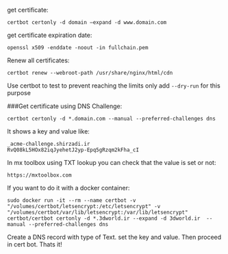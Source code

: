
get certificate:
```
certbot certonly -d domain —expand -d www.domain.com
```

get certificate expiration date:
```
openssl x509 -enddate -noout -in fullchain.pem
```

Renew all certificates:
```
certbot renew --webroot-path /usr/share/nginx/html/cdn
```

Use certbot to test to prevent reaching the limits only add `--dry-run` for this purpose

###Get certificate using DNS Challenge:
```
certbot certonly -d *.domain.com --manual --preferred-challenges dns
```
It shows a key and value like:
```
_acme-challenge.shirzadi.ir
RvQ08kL5HOx82iqJyehetJ2yp-Epq5gRzqm2kFha_cI
```

In mx toolbox using TXT lookup you can check that the value is set or not:
```
https://mxtoolbox.com
```

If you want to do it with a docker container:
```
sudo docker run -it --rm --name certbot -v "/volumes/certbot/letsencrypt:/etc/letsencrypt" -v "/volumes/certbot/var/lib/letsencrypt:/var/lib/letsencrypt" certbot/certbot certonly -d *.3dworld.ir --expand -d 3dworld.ir  --manual --preferred-challenges dns
```

Create a DNS record with type of Text. set the key and value.
Then proceed in cert bot. Thats it!

